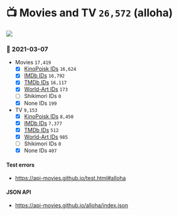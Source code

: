 # :tv: Movies and TV `26,572` (alloha)

<a href="https://API-Movies.github.io"><img src="https://API-Movies.github.io/banner.png?cache"></a>

### :date: 2021-03-07
- Movies `17,419`
  - [x] <a href="https://API-Movies.github.io/alloha/movie_kinopoisk_ids.json">KinoPoisk IDs</a> `16,624`
  - [x] <a href="https://API-Movies.github.io/alloha/movie_imdb_ids.json">IMDb IDs</a> `16,792`
  - [x] <a href="https://API-Movies.github.io/alloha/movie_tmdb_ids.json">TMDb IDs</a> `16,117`
  - [x] <a href="https://API-Movies.github.io/alloha/movie_world_art_ids.json">World-Art IDs</a> `173`
  - [ ] Shikimori IDs `0`
  - [x] None IDs `199`
- TV `9,153`
  - [x] <a href="https://API-Movies.github.io/alloha/tv_kinopoisk_ids.json">KinoPoisk IDs</a> `8,450`
  - [x] <a href="https://API-Movies.github.io/alloha/tv_imdb_ids.json">IMDb IDs</a> `7,377`
  - [x] <a href="https://API-Movies.github.io/alloha/tv_tmdb_ids.json">TMDb IDs</a> `512`
  - [x] <a href="https://API-Movies.github.io/alloha/tv_world_art_ids.json">World-Art IDs</a> `985`
  - [ ] Shikimori IDs `0`
  - [x] None IDs `407`
#### Test errors
- <a href='https://api-movies.github.io/test.html#alloha'>https://api-movies.github.io/test.html#alloha</a>
#### JSON API
- <a href='https://api-movies.github.io/alloha/index.json'>https://api-movies.github.io/alloha/index.json</a>
